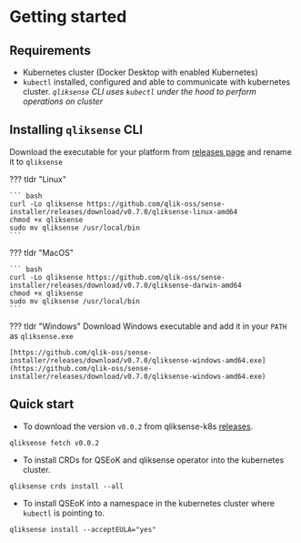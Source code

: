# Getting started

## Requirements

- Kubernetes cluster (Docker Desktop with enabled Kubernetes)
- `kubectl` installed, configured and able to communicate with kubernetes cluster. _`qliksense` CLI uses `kubectl` under the hood to perform operations on cluster_

## Installing `qliksense` CLI

Download the executable for your platform from [releases page](https://github.com/qlik-oss/sense-installer/releases) and rename it to `qliksense`

??? tldr "Linux"

    ``` bash
    curl -Lo qliksense https://github.com/qlik-oss/sense-installer/releases/download/v0.7.0/qliksense-linux-amd64
    chmod +x qliksense
    sudo mv qliksense /usr/local/bin
    ```

??? tldr "MacOS"

    ``` bash
    curl -Lo qliksense https://github.com/qlik-oss/sense-installer/releases/download/v0.7.0/qliksense-darwin-amd64
    chmod +x qliksense
    sudo mv qliksense /usr/local/bin
    ```

??? tldr "Windows"
    Download Windows executable and add it in your `PATH` as `qliksense.exe`

    [https://github.com/qlik-oss/sense-installer/releases/download/v0.7.0/qliksense-windows-amd64.exe](https://github.com/qlik-oss/sense-installer/releases/download/v0.7.0/qliksense-windows-amd64.exe)
    


## Quick start

- To download the version `v0.0.2` from qliksense-k8s [releases](https://github.com/qlik-oss/qliksense-k8s/releases).

```shell
qliksense fetch v0.0.2
```

- To install CRDs for QSEoK and qliksense operator into the kubernetes cluster.

```shell
qliksense crds install --all
```

- To install QSEoK into a namespace in the kubernetes cluster where `kubectl` is pointing to.

```shell
qliksense install --acceptEULA="yes"
```
